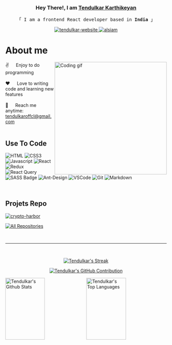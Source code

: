 <h3 align="center">Hey There!, I am 
  <strong><a target="_blank" href="https://tendulkar-dev.vercel.app/">Tendulkar Karthikeyan</a></strong>
</h3>

<p align="center"> 
  <samp>
    「 I am a frontend React developer based in <b>India</b> 」
  </samp>
</p>



<p align="center">
 <a href="https://tendulkar-dev.vercel.app/" target="blank">
  <img src="https://img.shields.io/badge/Website-DC143C?style=for-the-badge&logo=medium&logoColor=white" alt="tendulkar-website" />
 </a>

  <a href="https://linkedin.com/in/tendulkar-dev" target="_blank">
  <img src="https://img.shields.io/badge/LinkedIn-0077B5?style=for-the-badge&logo=linkedin&logoColor=white" alt="alsiam"/>
 </a>

 # About me
 <p>
 <img align="right" width="350" src="/assets/programmer.gif" alt="Coding gif" />
  
 ✌️ &emsp; Enjoy to do programming<br/><br/>
 ❤️ &emsp; Love to writing code and learning new features<br/><br/>
 📧 &emsp; Reach me anytime: tendulkaroffcl@gmail.com<br/><br/>

</p>


## Use To Code
![HTML](https://img.shields.io/badge/HTML5-E34F26?style=for-the-badge&logo=html5&logoColor=white)
![CSS3](https://img.shields.io/badge/CSS3-1572B6?style=for-the-badge&logo=css3&logoColor=white)
![Javascript](https://img.shields.io/badge/Javascript-F0DB4F?style=for-the-badge&labelColor=black&logo=javascript&logoColor=F0DB4F)
![React](https://img.shields.io/badge/-React-61DBFB?style=for-the-badge&labelColor=black&logo=react&logoColor=61DBFB)
![Redux](https://img.shields.io/badge/Redux-593D88?style=for-the-badge&logo=redux&logoColor=white)
![React Query](https://img.shields.io/badge/-React_Query-FF4154?style=for-the-badge&logo=react%20query&logoColor=white)
![SASS Badge](https://img.shields.io/badge/Sass-CC6699?style=for-the-badge&logo=sass&logoColor=white)
![Ant-Design](https://img.shields.io/badge/AntDesign-0170FE?style=for-the-badge&logo=antdesign&logoColor=white)
![VSCode](https://img.shields.io/badge/Visual_Studio-0078d7?style=for-the-badge&logo=visual%20studio&logoColor=white)
![Git](https://img.shields.io/badge/Git-F05032?style=for-the-badge&logo=git&logoColor=white)
![Markdown](https://img.shields.io/badge/Markdown-000000?style=for-the-badge&logo=markdown&logoColor=white)


<br/>

## Projets Repo
[![crypto-harbor](https://github-readme-stats.vercel.app/api/pin/?username=manotendulkar&repo=crypto-harbor&border_color=7F3FBF&bg_color=0D1117&title_color=C9D1D9&text_color=8B949E&icon_color=7F3FBF)](https://github.com/manotendulkar/crypto-harbor)


<p align="left">
  <a href="https://github.com/manotendulkar?tab=repositories" target="_blank"><img alt="All Repositories" title="All Repositories" src="https://img.shields.io/badge/-All%20Repos-2962FF?style=for-the-badge&logo=koding&logoColor=white"/></a>
</p>

<br/>
<hr/>
<br/>

<p align="center">
  <a href="https://github.com/manotendulkar">
    <img src="https://github-readme-streak-stats.herokuapp.com/?user=manotendulkar&theme=radical&border=7F3FBF&background=0D1117" alt="Tendulkar's Streak"/>
  </a>
</p>

<p align="center">
  <a href="https://github.com/manotendulkar">
    <img src="https://github-profile-summary-cards.vercel.app/api/cards/profile-details?username=manotendulkar&theme=radical" alt="Tendulkar's GitHub Contribution"/>
  </a>
</p>

<a> 
    <a href="https://github.com/manotendulkar"><img alt="Tendulkar's Github Stats" src="https://denvercoder1-github-readme-stats.vercel.app/api?username=manotendulkar&show_icons=true&count_private=true&theme=react&border_color=7F3FBF&bg_color=0D1117&title_color=F85D7F&icon_color=F8D866" height="192px" width="49.5%"/></a>
  <a href="https://github.com/manotendulkar"><img alt="Tendulkar's Top Languages" src="https://denvercoder1-github-readme-stats.vercel.app/api/top-langs/?username=manotendulkar&langs_count=8&layout=compact&theme=react&border_color=7F3FBF&bg_color=0D1117&title_color=F85D7F&icon_color=F8D866" height="192px" width="49.5%"/></a>
  <br/>
</a>

<!--  
Name Changing Error
![Tendulkar's Graph](https://github-readme-activity-graph.vercel.app/graph?username=manotendulkar&custom_title=Al%20Siam's%20GitHub%20Activity%20Graph&bg_color=0D1117&color=7F3FBF&line=7F3FBF&point=7F3FBF&area_color=FFFFFF&title_color=FFFFFF&area=true)

-->
